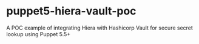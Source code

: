 # puppet5-hiera-vault-poc
A POC example of integrating Hiera with Hashicorp Vault for secure secret lookup using Puppet 5.5+
